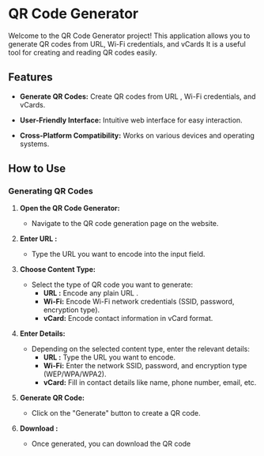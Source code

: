 # QR Code Generator 

Welcome to the QR Code Generator project! This application allows you to generate QR codes from URL, Wi-Fi credentials, and vCards It is a useful tool for creating and reading QR codes easily.

## Features

- **Generate QR Codes:** Create QR codes from URL , Wi-Fi credentials, and vCards.

- **User-Friendly Interface:** Intuitive web interface for easy interaction.
- **Cross-Platform Compatibility:** Works on various devices and operating systems.

## How to Use

### Generating QR Codes

1. **Open the QR Code Generator:**
   - Navigate to the QR code generation page on the website.

2. **Enter URL :**
   - Type the URL you want to encode into the input field.

3. **Choose Content Type:**
   - Select the type of QR code you want to generate:
     - **URL :** Encode any plain URL .
     - **Wi-Fi:** Encode Wi-Fi network credentials (SSID, password, encryption type).
     - **vCard:** Encode contact information in vCard format.

4. **Enter Details:**
   - Depending on the selected content type, enter the relevant details:
     - **URL :** Type the URL  you want to encode.
     - **Wi-Fi:** Enter the network SSID, password, and encryption type (WEP/WPA/WPA2).
     - **vCard:** Fill in contact details like name, phone number, email, etc.

5. **Generate QR Code:**
   - Click on the "Generate" button to create a QR code.

6. **Download :**
   - Once generated, you can download the QR code 
